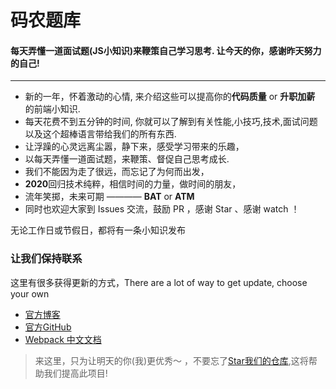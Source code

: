 # 码农题库

#### 每天弄懂一道面试题(JS小知识)来鞭策自己学习思考. **让今天的你，感谢昨天努力的自己!**
---

+ 新的一年，怀着激动的心情, 来介绍这些可以提高你的**代码质量** or **升职加薪** 的前端小知识.
+ 每天花费不到五分钟的时间, 你就可以了解到有关性能,小技巧,技术,面试问题以及这个超棒语言带给我们的所有东西.
+ 让浮躁的心灵远离尘嚣，静下来，感受学习带来的乐趣，
+ 以每天弄懂一道面试题，来鞭策、督促自己思考成长.
+ 我们不能因为走了很远，而忘记了为何而出发，
+ **2020**回归技术纯粹，相信时间的力量，做时间的朋友，
+ 流年笑掷，未来可期 ———— **BAT** or **ATM**
+ 同时也欢迎大家到 Issues 交流，鼓励 PR ，感谢 Star 、感谢 watch ！

无论工作日或节假日，都将有一条小知识发布

### 让我们保持联系

这里有很多获得更新的方式，There are a lot of way to get update, choose your own

+ [官方博客](https://www.javascriptc.com/)
+ [官方GitHub](https://github.com/js-china/daily-interview-tips)
+ [Webpack 中文文档](https://webpack.javascriptc.com/)

> 来这里，只为让明天的你(我)更优秀～ ，不要忘了[Star我们的仓库](https://github.com/js-china/daily-interview-tips),这将帮助我们提高此项目!

